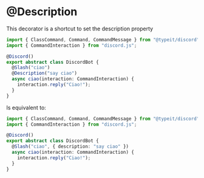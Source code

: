 # @Description

This decorator is a shortcut to set the description property

```typescript
import { ClassCommand, Command, CommandMessage } from "@typeit/discord";
import { CommandInteraction } from "discord.js";

@Discord()
export abstract class DiscordBot {
  @Slash("ciao")
  @Description("say ciao")
  async ciao(interaction: CommandInteraction) {
    interaction.reply("Ciao!");
  }
}
```

Is equivalent to:

```typescript
import { ClassCommand, Command, CommandMessage } from "@typeit/discord";
import { CommandInteraction } from "discord.js";

@Discord()
export abstract class DiscordBot {
  @Slash("ciao", { description: "say ciao" })
  async ciao(interaction: CommandInteraction) {
    interaction.reply("Ciao!");
  }
}
```
